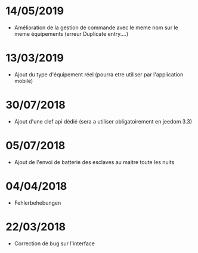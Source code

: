 # 14/05/2019

- Amélioration de la gestion de commande avec le meme nom sur le meme équipements (erreur Duplicate entry....)

# 13/03/2019

- Ajout du type d'équipement réel (pourra etre utiliser par l'application mobile)

# 30/07/2018

- Ajout d'une clef api dédié (sera a utiliser obligatoirement en jeedom 3.3)

# 05/07/2018

- Ajout de l'envoi de batterie des esclaves au maitre toute les nuits

# 04/04/2018

- Fehlerbehebungen

# 22/03/2018

- Correction de bug sur l'interface
